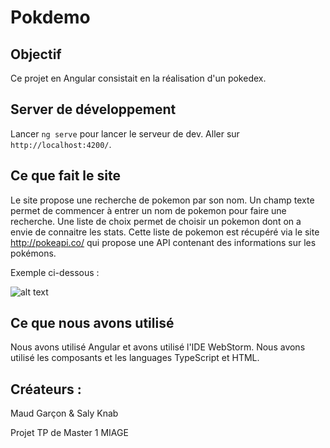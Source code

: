 # Pokdemo

## Objectif
Ce projet en Angular consistait en la réalisation d'un pokedex.

## Server de développement
Lancer `ng serve` pour lancer le serveur de dev. Aller sur `http://localhost:4200/`.

## Ce que fait le site
Le site propose une recherche de pokemon par son nom.
Un champ texte permet de commencer à entrer un nom de pokemon pour faire une recherche.
Une liste de choix permet de choisir un pokemon dont on a envie de connaitre les stats.
Cette liste de pokemon est récupéré via le site http://pokeapi.co/ qui propose une API contenant des informations sur les pokémons.

Exemple ci-dessous :

![alt text](https://github.com/ChibiMG/pokemon/blob/master/pokemon.PNG)

## Ce que nous avons utilisé
Nous avons utilisé Angular et avons utilisé l'IDE WebStorm. Nous avons utilisé les composants et les languages TypeScript et HTML.

## Créateurs :

Maud Garçon & Saly Knab

Projet TP de Master 1 MIAGE

